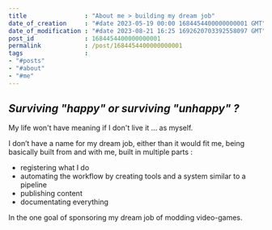 ```yaml
---
title                : "About me > building my dream job"
date_of_creation     : "#date 2023-05-19 00:00 1684454400000000001 GMT"
date_of_modification : "#date 2023-08-21 16:25 1692620703392558097 GMT"
post_id              : 1684454400000000001
permalink            : /post/1684454400000000001
tags                 : 
- "#posts"
- "#about"
- "#me"
---
```


## *Surviving "happy" or surviving "unhappy" ?*

My life won't have meaning if I don't live it ... as myself.

I don’t have a name for my dream job, either than it would fit me, being basically built from and with me, built in multiple parts :

- registering what I do
- automating the workflow by creating tools and a system similar to a pipeline
- publishing content 
- documentating everything

In the one goal of sponsoring my dream job of modding video-games.

